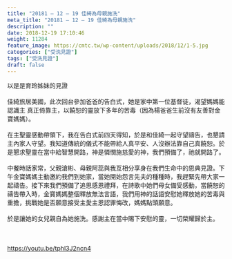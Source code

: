 ```yaml
---
title: "20181 – 12 – 19 佳綺為母親施洗"
meta_title: "20181 – 12 – 19 佳綺為母親施洗"
description: ""
date: 2018-12-19 17:10:46
weight: 11284
feature_image: https://cmtc.tw/wp-content/uploads/2018/12/1-5.jpg
categories: ["受洗見證"]
tags: ["受洗見證"]
draft: false
---
```


以是是育玲姊妹的見證<br />
<br />
佳綺旅居美國，此次回台參加爸爸的告白式，她是家中第一位基督徒，渴望媽媽能認識主 真正倚靠主，以饒恕的靈放下多年的苦毒（因為楊爸爸生前沒有友善對金寶媽媽）。<br />
<br />
在主聖靈感動帶領下，我在告白式前四天得知，於是和佳綺一起守望禱告，也懇請主內家人守望。我知道傳統的儀式不能帶給人真平安、人沒辦法靠自己真饒恕。於是懇求聖靈在當中給智慧開路，神是憐憫施慈愛的神，我們預備了，祂就開路了。<br />
<br />
中餐時話家常，父親滄彬、母親阿蕊與我互相分享身在我們生命中的恩典見證。下午金寶媽媽主動邀約我們到她家，當她開始怨言先夫的種種時，我趕緊先帶大家一起禱告。接下來我們預備了追思感恩禮拜，在詩歌中她們母女備受感動，當饒恕的禱告帶入時，金寶媽媽整個釋放無法言語，我們用神的話語安慰她釋放她的苦毒與重擔，挑戰她是否願意接受主愛主恩認罪悔改，媽媽點頭願意。<br />
<br />
於是讓她的女兒親自為她施洗。感謝主在當中賜下安慰的靈，一切榮耀歸於主。<br />
<br />
&nbsp;<br />
<br />
https://youtu.be/tphl3J2ncn4
        